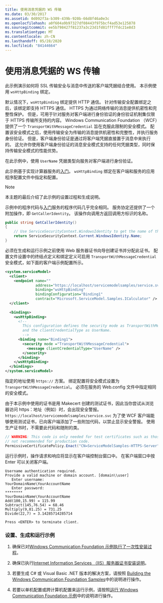 ```yaml
---
title: 使用消息凭据的 WS 传输
ms.date: 03/30/2017
ms.assetid: 0d092f3a-b309-439b-920b-66d8f46a0e3c
ms.openlocfilehash: a0f604a9b97327df08443f975bcf4ad53e125878
ms.sourcegitcommit: ee5b798427f81237a3c23d1fd81fff7fdc21e8d3
ms.translationtype: MT
ms.contentlocale: zh-CN
ms.lasthandoff: 05/28/2020
ms.locfileid: "84144664"
---
```

# <a name="ws-transport-with-message-credential"></a>使用消息凭据的 WS 传输
此示例演示如何将 SSL 传输安全与消息中传送的客户端凭据结合使用。 本示例使用 `wsHttpBinding` 绑定。  
  
 默认情况下，`wsHttpBinding` 绑定提供 HTTP 通信。 针对传输安全配置绑定之后，该绑定即支持 HTTPS 通信。 HTTPS 为通过网络传输的消息提供机密性和完整性保护。 但是，可用于针对服务对客户端进行身份验证的身份验证机制集仅限于 HTTPS 传输所支持的内容。 Windows Communication Foundation （WCF）提供了一个 `TransportWithMessageCredential` 旨在克服此限制的安全模式。 配置该安全模式之后，使用传输安全为传输的消息提供机密性和完整性，并执行服务身份验证。 但是，客户端身份验证是通过将客户端凭据直接置于消息中来执行的。 这允许你使用客户端身份验证的消息安全模式支持的任何凭据类型，同时保持传输安全模式的性能优势。  
  
 在此示例中，使用 `UserName` 凭据类型向服务对客户端进行身份验证。  
  
 此示例基于实现计算器服务的[入门](../../../../docs/framework/wcf/samples/getting-started-sample.md)。 `wsHttpBinding` 绑定在客户端和服务的应用程序配置文件中指定和配置。  
  
> [!NOTE]
> 本主题的最后介绍了此示例的设置过程和生成说明。  
  
 示例中的程序代码与[入门](../../../../docs/framework/wcf/samples/getting-started-sample.md)服务的程序代码几乎完全相同。 服务协定还提供了一个附加操作，即 `GetCallerIdentity`。 该操作向调用方返回调用方标识的名称。  

```csharp
public string GetCallerIdentity()  
{  
    // Use ServiceSecurityContext.WindowsIdentity to get the name of the caller.  
    return ServiceSecurityContext.Current.WindowsIdentity.Name;  
}  
```

 必须在生成和运行示例之前使用 Web 服务器证书向导创建证书并分配此证书。 配置文件设置中的终结点定义和绑定定义可启用 `TransportWithMessageCredential` 安全模式，如下面的客户端示例配置所示。  
  
```xml  
<system.serviceModel>  
  <client>  
    <endpoint name=""  
              address="https://localhost/servicemodelsamples/service.svc"
              binding="wsHttpBinding"
              bindingConfiguration="Binding1"
              contract="Microsoft.ServiceModel.Samples.ICalculator" />  
  </client>  
  
  <bindings>  
    <wsHttpBinding>  
      <!--   
        This configuration defines the security mode as TransportWithMessageCredential.  
        and the clientCredentialType as UserName.  
        -->  
      <binding name="Binding1">  
        <security mode ="TransportWithMessageCredential">  
          <message clientCredentialType="UserName" />  
        </security>  
      </binding>  
    </wsHttpBinding>  
  </bindings>  
</system.serviceModel>  
```  
  
 指定的地址使用 `https://` 方案。 绑定配置将安全模式设置为 `TransportWithMessageCredential`。 必须在服务的 Web.config 文件中指定相同的安全模式。  
  
 由于本示例中使用的证书是用 Makecert 创建的测试证书，因此当你尝试从浏览器访问 https：地址（例如）时，会出现安全警报。 `https://localhost/servicemodelsamples/service.svc` 为了使 WCF 客户端能够使用测试证书，已向客户端添加了一些附加代码，以禁止显示安全警报。 使用生产证书时，不需要此代码和随附的类。  

```csharp
// WARNING: This code is only needed for test certificates such as those created by makecert. It is
// not recommended for production code.  
PermissiveCertificatePolicy.Enact("CN=ServiceModelSamples-HTTPS-Server");  
```
  
 运行示例时，操作请求和响应将显示在客户端控制台窗口中。 在客户端窗口中按 Enter 可以关闭客户端。  
  
```console  
Username authentication required.  
Provide a valid machine or domain account. [domain\\user]  
   Enter username:
YourDomainName\YourAccountName  
   Enter password:
********  
YourDomainName\YourAccountName  
Add(100,15.99) = 115.99  
Subtract(145,76.54) = 68.46  
Multiply(9,81.25) = 731.25  
Divide(22,7) = 3.14285714285714  
  
Press <ENTER> to terminate client.  
```  
  
### <a name="to-set-up-build-and-run-the-sample"></a>设置、生成和运行示例  
  
1. 确保已对[Windows Communication Foundation 示例执行了一次性安装过程](../../../../docs/framework/wcf/samples/one-time-setup-procedure-for-the-wcf-samples.md)。  
  
2. 确保已执行[Internet Information Services （IIS）服务器证书安装说明](../../../../docs/framework/wcf/samples/iis-server-certificate-installation-instructions.md)。  
  
3. 若要生成 C# 或 Visual Basic .NET 版本的解决方案，请按照 [Building the Windows Communication Foundation Samples](../../../../docs/framework/wcf/samples/building-the-samples.md)中的说明进行操作。  
  
4. 若要以单机配置或跨计算机配置来运行示例，请按照[运行 Windows Communication Foundation 示例](../../../../docs/framework/wcf/samples/running-the-samples.md)中的说明进行操作。  
